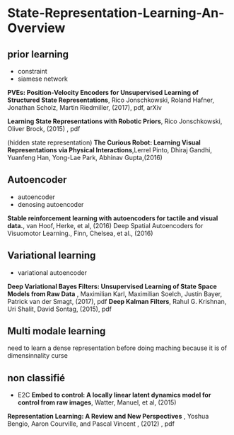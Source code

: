 # State-Representation-Learning-An-Overview


## prior learning

- constraint
- siamese network

**PVEs: Position-Velocity Encoders for Unsupervised Learning of Structured State Representations**, Rico Jonschkowski, Roland Hafner, Jonathan Scholz, Martin Riedmiller, (2017), pdf, arXiv

 **Learning State Representations with Robotic Priors**, Rico Jonschkowski, Oliver Brock, (2015) , pdf

(hidden state representation) **The Curious Robot: Learning Visual Representations via Physical Interactions**,Lerrel Pinto, Dhiraj Gandhi, Yuanfeng Han, Yong-Lae Park, Abhinav Gupta,(2016)

## Autoencoder

- autoencoder
- denosing autoencoder

**Stable reinforcement learning with autoencoders for tactile and visual data.**, van Hoof, Herke, et al, (2016)
Deep Spatial Autoencoders for Visuomotor Learning., Finn, Chelsea, et al., (2016)


## Variational learning

- variational autoencoder

**Deep Variational Bayes Filters: Unsupervised Learning of State Space Models from Raw Data** , Maximilian Karl, Maximilian Soelch, Justin Bayer, Patrick van der Smagt, (2017), pdf
**Deep Kalman Filters**, Rahul G. Krishnan, Uri Shalit, David Sontag, (2015), pdf

## Multi modale learning

need to learn a dense representation before doing maching because it is of dimensinnality curse



## non classifié
- E2C
 **Embed to control: A locally linear latent dynamics model for control from raw images**, Watter, Manuel, et al, (2015)
 
 **Representation Learning: A Review and New Perspectives** , Yoshua Bengio, Aaron Courville, and Pascal Vincent , (2012) , pdf
